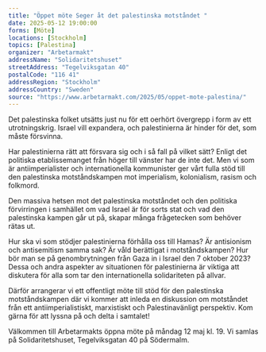 ```yaml
---
title: "Öppet möte Seger åt det palestinska motståndet "
date: 2025-05-12 19:00:00
forms: [Möte]
locations: [Stockholm]
topics: [Palestina]
organizer: "Arbetarmakt"
addressName: "Solidaritetshuset"
streetAddress: "Tegelviksgatan 40"
postalCode: "116 41"
addressRegion: "Stockholm"
addressCountry: "Sweden"
source: "https://www.arbetarmakt.com/2025/05/oppet-mote-palestina/"
---
```

Det palestinska folket utsätts just nu för ett oerhört övergrepp i form av ett utrotningskrig. Israel vill expandera, och palestinierna är hinder för det, som måste försvinna.

Har palestinierna rätt att försvara sig och i så fall på vilket sätt? Enligt det politiska etablissemanget från höger till vänster har de inte det. Men vi som är antiimperialister och internationella kommunister ger vårt fulla stöd till den palestinska motståndskampen mot imperialism, kolonialism, rasism och folkmord.

Den massiva hetsen mot det palestinska motståndet och den politiska förvirringen i samhället om vad Israel är för sorts stat och vad den palestinska kampen går ut på, skapar många frågetecken som behöver rätas ut.

Hur ska vi som stödjer palestinierna förhålla oss till Hamas? Är antisionism och antisemitism samma sak? Är våld berättigat i motståndskampen? Hur bör man se på genombrytningen från Gaza in i Israel den 7 oktober 2023? Dessa och andra aspekter av situationen för palestinierna är viktiga att diskutera för alla som tar den internationella solidariteten på allvar.

Därför arrangerar vi ett offentligt möte till stöd för den palestinska motståndskampen där vi kommer att inleda en diskussion om motståndet från ett antiimperialistiskt, marxistiskt och Palestinavänligt perspektiv. Kom gärna för att lyssna på och delta i samtalet!

Välkommen till Arbetarmakts öppna möte på måndag 12 maj kl. 19. Vi samlas på Solidaritetshuset, Tegelviksgatan 40 på Södermalm.